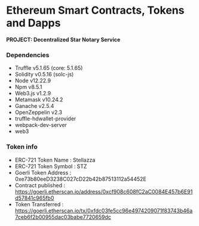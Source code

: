# Ethereum Smart Contracts, Tokens and Dapps
**PROJECT: Decentralized Star Notary Service** 

### Dependencies

- Truffle v5.1.65 (core: 5.1.65)
- Solidity v0.5.16 (solc-js)
- Node v12.22.9
- Npm v8.5.1
- Web3.js v1.2.9
- Metamask v10.24.2
- Ganache v2.5.4
- OpenZeppelin v2.3 
- truffle-hdwallet-provider
- webpack-dev-server 
- web3

### Token info
- ERC-721 Token Name    : Stellazza
- ERC-721 Token Symbol  : STZ
- Goerli Token Address  : 0xe73b80eeD3238C027cD22b42b87513112a54452E
- Contract published    : https://goerli.etherscan.io/address/0xcf908c608fC2aC0084E457b6E91d57841c965fb0
- Token Transferred     : https://goerli.etherscan.io/tx/0xfdc03fe5cc96e4974209071f83743b46a7ceb6f2b00955dac03babe7720659dc
